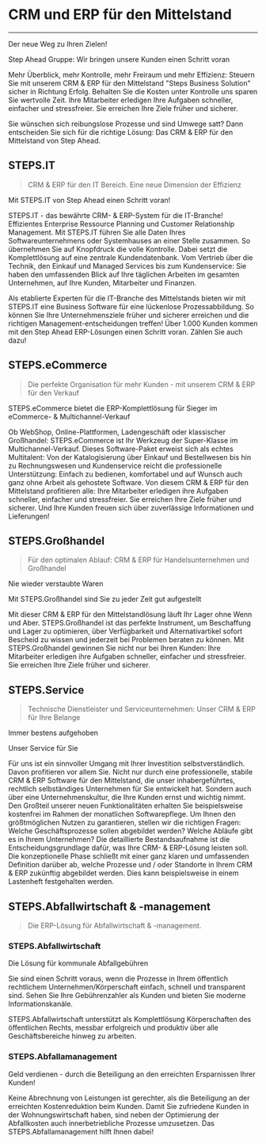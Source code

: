 # CRM und ERP für den Mittelstand
---

Der neue Weg zu Ihren Zielen!

Step Ahead Gruppe: Wir bringen unsere Kunden einen Schritt voran

Mehr Überblick, mehr Kontrolle, mehr Freiraum und mehr Effizienz: Steuern Sie mit unserem CRM & ERP für den Mittelstand "Steps Business Solution" sicher in Richtung Erfolg. Behalten Sie die Kosten unter Kontrolle uns sparen Sie wertvolle Zeit. Ihre Mitarbeiter erledigen Ihre Aufgaben schneller, einfacher und stressfreier. Sie erreichen Ihre Ziele früher und sicherer.

Sie wünschen sich reibungslose Prozesse und sind Umwege satt? Dann entscheiden Sie sich für die richtige Lösung: Das CRM & ERP für den Mittelstand von Step Ahead.


## STEPS.IT

> CRM & ERP für den IT Bereich. Eine neue Dimension der Effizienz

Mit STEPS.IT von Step Ahead einen Schritt voran!

STEPS.IT - das bewährte CRM- & ERP-System für die IT-Branche! Effizientes Enterprise Ressource Planning und Customer Relationship Management. Mit STEPS.IT führen Sie alle Daten Ihres Softwareunternehmens oder Systemhauses an einer Stelle zusammen. So übernehmen Sie auf Knopfdruck die volle Kontrolle. Dabei setzt die Komplettlösung auf eine zentrale Kundendatenbank. Vom Vertrieb über die Technik, den Einkauf und Managed Services bis zum Kundenservice: Sie haben den umfassenden Blick auf Ihre täglichen Arbeiten im gesamten Unternehmen, auf Ihre Kunden, Mitarbeiter und Finanzen.

Als etablierte Experten für die IT-Branche des Mittelstands bieten wir mit STEPS.IT eine Business Software für eine lückenlose Prozessabbildung. So können Sie Ihre Unternehmensziele früher und sicherer erreichen und die richtigen Management-entscheidungen treffen! Über 1.000 Kunden kommen mit den Step Ahead ERP-Lösungen einen Schritt voran. Zählen Sie auch dazu!

## STEPS.eCommerce

> Die perfekte Organisation für mehr Kunden - mit unserem CRM & ERP für den Verkauf

STEPS.eCommerce bietet die ERP-Komplettlösung für Sieger im eCommerce- & Multichannel-Verkauf

Ob WebShop, Online-Plattformen, Ladengeschäft oder klassischer Großhandel: STEPS.eCommerce ist Ihr Werkzeug der Super-Klasse im Multichannel-Verkauf. Dieses Software-Paket erweist sich als echtes Multitalent: Von der Katalogisierung über Einkauf und Bestellwesen bis hin zu Rechnungswesen und Kundenservice reicht die professionelle Unterstützung: Einfach zu bedienen, komfortabel und auf Wunsch auch ganz ohne Arbeit als gehostete Software. Von diesem CRM & ERP für den Mittelstand profitieren alle: Ihre Mitarbeiter erledigen ihre Aufgaben schneller, einfacher und stressfreier. Sie erreichen Ihre Ziele früher und sicherer. Und Ihre Kunden freuen sich über zuverlässige Informationen und Lieferungen!

## STEPS.Großhandel

> Für den optimalen Ablauf: CRM & ERP für Handelsunternehmen und Großhandel

Nie wieder verstaubte Waren

Mit STEPS.Großhandel sind Sie zu jeder Zeit gut aufgestellt

Mit dieser CRM & ERP für den Mittelstandlösung läuft Ihr Lager ohne Wenn und Aber. STEPS.Großhandel ist das perfekte Instrument, um Beschaffung und Lager zu optimieren, über Verfügbarkeit und Alternativartikel sofort Bescheid zu wissen und jederzeit bei Problemen beraten zu können. Mit STEPS.Großhandel gewinnen Sie nicht nur bei Ihren Kunden: Ihre Mitarbeiter erledigen ihre Aufgaben schneller, einfacher und stressfreier. Sie erreichen Ihre Ziele früher und sicherer.


## STEPS.Service

> Technische Dienstleister und Serviceunternehmen: Unser CRM & ERP für Ihre Belange

Immer bestens aufgehoben

Unser Service für Sie

Für uns ist ein sinnvoller Umgang mit Ihrer Investition selbstverständlich. Davon profitieren vor allem Sie. Nicht nur durch eine professionelle, stabile CRM & ERP Software für den Mittelstand, die unser inhabergeführtes, rechtlich selbständiges Unternehmen für Sie entwickelt hat. Sondern auch über eine Unternehmenskultur, die Ihre Kunden ernst und wichtig nimmt. Den Großteil unserer neuen Funktionalitäten erhalten Sie beispielsweise kostenfrei im Rahmen der monatlichen Softwarepflege.
Um Ihnen den größtmöglichen Nutzen zu garantieren, stellen wir die richtigen Fragen: Welche Geschäftsprozesse sollen abgebildet werden? Welche Abläufe gibt es in Ihrem Unternehmen? Die detaillierte Bestandsaufnahme ist die Entscheidungsgrundlage dafür, was Ihre CRM- & ERP-Lösung leisten soll. Die konzeptionelle Phase schließt mit einer ganz klaren und umfassenden Definition darüber ab, welche Prozesse und / oder Standorte in Ihrem CRM & ERP zukünftig abgebildet werden. Dies kann beispielsweise in einem Lastenheft festgehalten werden.


## STEPS.Abfallwirtschaft & -management

> Die ERP-Lösung für Abfallwirtschaft & -management.

### STEPS.Abfallwirtschaft

Die Lösung für kommunale Abfallgebühren

Sie sind einen Schritt voraus, wenn die Prozesse in Ihrem öffentlich rechtlichem Unternehmen/Körperschaft einfach, schnell und transparent sind. Sehen Sie Ihre Gebührenzahler als Kunden und bieten Sie moderne Informationskanäle.

STEPS.Abfallwirtschaft unterstützt als Komplettlösung Körperschaften des öffentlichen Rechts, messbar erfolgreich und produktiv über alle Geschäftsbereiche hinweg zu arbeiten.

### STEPS.Abfallamanagement

Geld verdienen -
durch die Beteiligung an den erreichten Ersparnissen Ihrer Kunden!
 
Keine Abrechnung von Leistungen ist gerechter, als die Beteiligung an der erreichten Kostenreduktion beim Kunden. 
Damit Sie zufriedene Kunden in der Wohnungswirtschaft haben, sind neben der Optimierung der Abfallkosten auch innerbetriebliche Prozesse umzusetzen. 
Das STEPS.Abfallamanagement hilft Ihnen dabei!

